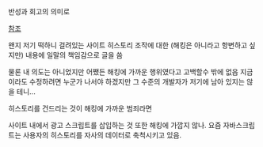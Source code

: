 반성과 회고의 의미로 

[참조](https://namu.wiki/w/XSHM)

왠지 저기 떡하니 걸려있는 사이트 히스토리 조작에 대한 (해킹은 아니라고 항변하고 싶지만) 내용에 일말의 책임감으로 글을 씀

물론 내 의도는 아니었지만 어쨌든 해킹에 가까운 행위였다고 고백할수 밖에 없음 지금이라도 수정하려면 누군가 나서야 하겠지만 그 수준의 개발자가 저기에 남아 있지는 않을 테니...

히스토리를 건드리는 것이 해킹에 가까운 범죄라면

사이트 내에서 광고 스크립트를 삽입하는 것 또한 해킹에 가깝지 않나. 요즘 자바스크립트는 사용자의 히스토리를 자사의 데이터로 축척시키고 있음.
